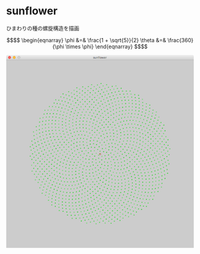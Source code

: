 # sunflower
ひまわりの種の螺旋構造を描画

```math
$$
\begin{eqnarray}
  \phi &=& \frac{1 + \sqrt{5}}{2}
  \theta &=& \frac{360}{\phi \times \phi}
\end{eqnarray}
$$
```

![Sunflower](sunflower.png)
